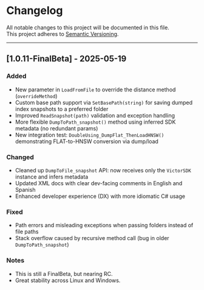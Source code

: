 # Changelog

All notable changes to this project will be documented in this file.  
This project adheres to [Semantic Versioning](https://semver.org/).

---

## [1.0.11-FinalBeta] - 2025-05-19

### Added

- New parameter in `LoadFromFile` to override the distance method (`overrideMethod`)
- Custom base path support via `SetBasePath(string)` for saving dumped index snapshots to a preferred folder
- Improved `ReadSnapshot(path)` validation and exception handling
- More flexible `DumpToPath_snapshot()` method using inferred SDK metadata (no redundant params)
- New integration test: `DoubleUsing_DumpFlat_ThenLoadHNSW()` demonstrating FLAT-to-HNSW conversion via dump/load

### Changed

- Cleaned up `DumpToFile_snapshot` API: now receives only the `VictorSDK` instance and infers metadata
- Updated XML docs with clear dev-facing comments in English and Spanish
- Enhanced developer experience (DX) with more idiomatic C# usage

### Fixed

- Path errors and misleading exceptions when passing folders instead of file paths
- Stack overflow caused by recursive method call (bug in older `DumpToPath_snapshot`)

### Notes

- This is still a FinalBeta, but nearing RC.
- Great stability across Linux and Windows.
